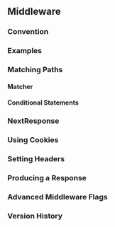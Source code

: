 ## Middleware

### Convention
### Examples
### Matching Paths
#### Matcher
#### Conditional Statements
### NextResponse
### Using Cookies
### Setting Headers
### Producing a Response
### Advanced Middleware Flags
### Version History











